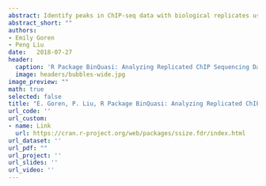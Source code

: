 ```yaml
---
abstract: Identify peaks in ChIP-seq data with biological replicates using a one-sided quasi-likelihood ratio test in quasi-Poisson or quasi-negative binomial models.
abstract_short: ""
authors:
- Emily Goren
- Peng Liu
date:	2018-07-27
header:
  caption: 'R Package BinQuasi: Analyzing Replicated ChIP Sequencing Data Using Quasi-Likelihood'
  image: headers/bubbles-wide.jpg
image_preview: ""
math: true
selected: false
title: "E. Goren, P. Liu, R Package BinQuasi: Analyzing Replicated ChIP Sequencing Data Using Quasi-Likelihood"
url_code: ''
url_custom:
- name: Link
  url: https://cran.r-project.org/web/packages/ssize.fdr/index.html
url_dataset: ''
url_pdf: ""
url_project: ''
url_slides: ''
url_video: ''
---
```


